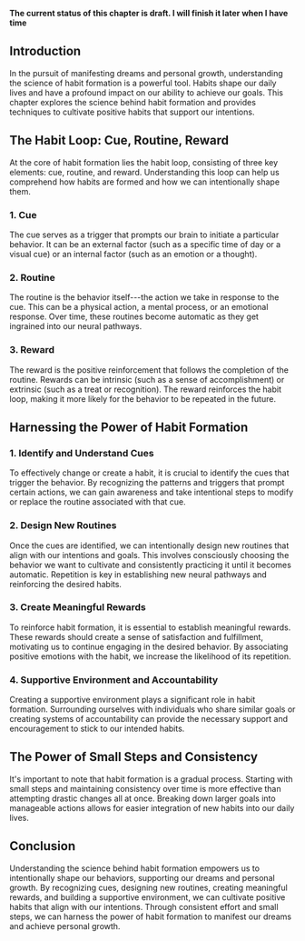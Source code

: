 **The current status of this chapter is draft. I will finish it later when I have time**

Introduction
------------

In the pursuit of manifesting dreams and personal growth, understanding the science of habit formation is a powerful tool. Habits shape our daily lives and have a profound impact on our ability to achieve our goals. This chapter explores the science behind habit formation and provides techniques to cultivate positive habits that support our intentions.

The Habit Loop: Cue, Routine, Reward
------------------------------------

At the core of habit formation lies the habit loop, consisting of three key elements: cue, routine, and reward. Understanding this loop can help us comprehend how habits are formed and how we can intentionally shape them.

### 1. Cue

The cue serves as a trigger that prompts our brain to initiate a particular behavior. It can be an external factor (such as a specific time of day or a visual cue) or an internal factor (such as an emotion or a thought).

### 2. Routine

The routine is the behavior itself---the action we take in response to the cue. This can be a physical action, a mental process, or an emotional response. Over time, these routines become automatic as they get ingrained into our neural pathways.

### 3. Reward

The reward is the positive reinforcement that follows the completion of the routine. Rewards can be intrinsic (such as a sense of accomplishment) or extrinsic (such as a treat or recognition). The reward reinforces the habit loop, making it more likely for the behavior to be repeated in the future.

Harnessing the Power of Habit Formation
---------------------------------------

### 1. Identify and Understand Cues

To effectively change or create a habit, it is crucial to identify the cues that trigger the behavior. By recognizing the patterns and triggers that prompt certain actions, we can gain awareness and take intentional steps to modify or replace the routine associated with that cue.

### 2. Design New Routines

Once the cues are identified, we can intentionally design new routines that align with our intentions and goals. This involves consciously choosing the behavior we want to cultivate and consistently practicing it until it becomes automatic. Repetition is key in establishing new neural pathways and reinforcing the desired habits.

### 3. Create Meaningful Rewards

To reinforce habit formation, it is essential to establish meaningful rewards. These rewards should create a sense of satisfaction and fulfillment, motivating us to continue engaging in the desired behavior. By associating positive emotions with the habit, we increase the likelihood of its repetition.

### 4. Supportive Environment and Accountability

Creating a supportive environment plays a significant role in habit formation. Surrounding ourselves with individuals who share similar goals or creating systems of accountability can provide the necessary support and encouragement to stick to our intended habits.

The Power of Small Steps and Consistency
----------------------------------------

It's important to note that habit formation is a gradual process. Starting with small steps and maintaining consistency over time is more effective than attempting drastic changes all at once. Breaking down larger goals into manageable actions allows for easier integration of new habits into our daily lives.

Conclusion
----------

Understanding the science behind habit formation empowers us to intentionally shape our behaviors, supporting our dreams and personal growth. By recognizing cues, designing new routines, creating meaningful rewards, and building a supportive environment, we can cultivate positive habits that align with our intentions. Through consistent effort and small steps, we can harness the power of habit formation to manifest our dreams and achieve personal growth.
